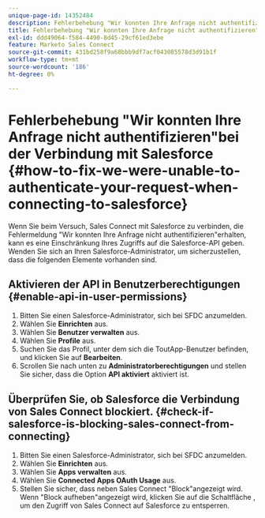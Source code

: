 ```yaml
---
unique-page-id: 14352484
description: Fehlerbehebung "Wir konnten Ihre Anfrage nicht authentifizieren"bei der Verbindung mit Salesforce - Marketo Docs - Produktdokumentation
title: Fehlerbehebung "Wir konnten Ihre Anfrage nicht authentifizieren"bei der Verbindung mit Salesforce
exl-id: ddd49064-f584-4490-8d45-29cf61ed3ebe
feature: Marketo Sales Connect
source-git-commit: 431bd258f9a68bbb9df7acf043085578d3d91b1f
workflow-type: tm+mt
source-wordcount: '186'
ht-degree: 0%

---
```


# Fehlerbehebung &quot;Wir konnten Ihre Anfrage nicht authentifizieren&quot;bei der Verbindung mit Salesforce {#how-to-fix-we-were-unable-to-authenticate-your-request-when-connecting-to-salesforce}

Wenn Sie beim Versuch, Sales Connect mit Salesforce zu verbinden, die Fehlermeldung &quot;Wir konnten Ihre Anfrage nicht authentifizieren&quot;erhalten, kann es eine Einschränkung Ihres Zugriffs auf die Salesforce-API geben. Wenden Sie sich an Ihren Salesforce-Administrator, um sicherzustellen, dass die folgenden Elemente vorhanden sind.

## Aktivieren der API in Benutzerberechtigungen {#enable-api-in-user-permissions}

1. Bitten Sie einen Salesforce-Administrator, sich bei SFDC anzumelden.
1. Wählen Sie **Einrichten** aus.
1. Wählen Sie **Benutzer verwalten** aus.
1. Wählen Sie **Profile** aus.
1. Suchen Sie das Profil, unter dem sich die ToutApp-Benutzer befinden, und klicken Sie auf **Bearbeiten**.
1. Scrollen Sie nach unten zu **Administratorberechtigungen** und stellen Sie sicher, dass die Option **API aktiviert** aktiviert ist.

## Überprüfen Sie, ob Salesforce die Verbindung von Sales Connect blockiert. {#check-if-salesforce-is-blocking-sales-connect-from-connecting}

1. Bitten Sie einen Salesforce-Administrator, sich bei SFDC anzumelden.
1. Wählen Sie **Einrichten** aus.
1. Wählen Sie **Apps verwalten** aus.
1. Wählen Sie **Connected Apps OAuth Usage** aus.
1. Stellen Sie sicher, dass neben Sales Connect &quot;Block&quot;angezeigt wird. Wenn &quot;Block aufheben&quot;angezeigt wird, klicken Sie auf die Schaltfläche , um den Zugriff von Sales Connect auf Salesforce zu entsperren.
